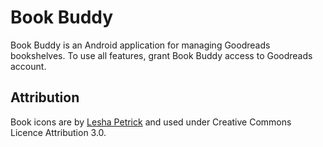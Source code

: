 # Book Buddy
Book Buddy is an Android application for managing Goodreads bookshelves. To use all features, grant Book Buddy access to Goodreads account.

## Attribution
Book icons are by [Lesha Petrick](https://thenounproject.com/leshapetrick/) and used under Creative Commons Licence Attribution 3.0.
